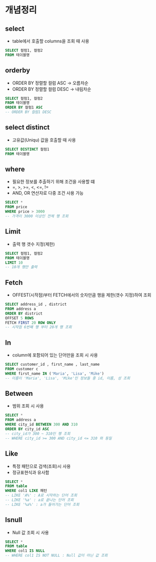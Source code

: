 # 개념정리

## select
  + table에서 호출할 columns을 조회 때 사용
```sql
SELECT 컬럼1, 컬럼2
FROM 테이블명
```

## orderby
  + ORDER BY 정렬할 컬럼 ASC  → 오름차순
  + ORDER BY 정렬할 컬럼 DESC → 내림차순
```sql
SELECT 컬럼1, 컬럼2
FROM 테이블명
ORDER BY 컬럼1 ASC 
-- ORDER BY 컬럼1 DESC
```

## select distinct
  + 고유값(Uniqu) 값을 호출할 때 사용
```sql
SELECT DISTINCT 컬럼1
FROM 테이블명
```

## where
  + 필요한 정보를 추출하기 위해 조건을 사용할 떄
  + =, >, >=, <, <=, !=
  + AND, OR 연산자로 다중 조건 사용 가능
```sql
SELECT *
FROM price
WHERE price > 3000
-- 가격이 3000 이상인 전체 행 조회
```

## Limit
  + 출력 행 갯수 지정(제한)
```sql
SELECT 컬럼1, 컬럼2
FROM 테이블명
LIMIT 10
-- 10개 행만 출력
```

## Fetch
  + OFFEST(시작점)부터 FETCH에서의 숫자만큼 행을 제한(갯수 지정)하여 조회
```sql
SELECT address_id , district 
FROM address a 
ORDER BY district
OFFSET 5 ROWS 
FETCH FIRST 20 ROW ONLY 
-- 시작점 6번째 행 부터 20개 행 조회
```

## In
  + column에 포함되어 있는 단어만을 조회 시 사용
```sql
SELECT customer_id , first_name , last_name 
FROM customer c 
WHERE first_name IN ('Maria', 'Lisa', 'Mike')
-- 이름이 'Maria', 'Lisa', 'Mike'인 정보들 중 id, 이름, 성 조회
```

## Between
  + 범위 조회 시 사용
```sql
SELECT *
FROM address a 
WHERE city_id BETWEEN 300 AND 310
ORDER BY city_id ASC 
-- city_id가 300 ~ 310인 행 조회 
-- WHERE city_id >= 300 AND city_id <= 310 와 동일
```

## Like
  + 특정 패턴으로 검색(조회)시 사용
  + 정규표현식과 유사함
```sql
SELECT *
FROM table
WHERE col1 LIKE 패턴
-- LIKE 'A%' : A로 시작하는 단어 조회 
-- LIKE '%a' : a로 끝나는 단어 조회
-- LIKE '%a%' : a가 들어가는 단어 조회
```

## Isnull
  + Null 값 조회 시 사용
```sql
SELECT *
FROM table
WHERE col1 IS NULL
-- WHERE col1 IS NOT NULL : Null 값이 아닌 값 조회
```

